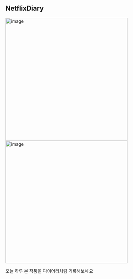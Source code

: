 ## NetflixDiary

<img width="387" alt="image" src="https://github.com/gotlr98/NetflixDiary/assets/71820857/2f4c5f56-5426-48b7-afc6-3426c0386dd8">

<img width="387" alt="image" src="https://github.com/gotlr98/NetflixDiary/assets/71820857/88cba0ca-8909-4716-81ff-3e9eb49a252b">


오늘 하루 본 작품을 다이어리처럼 기록해보세요
